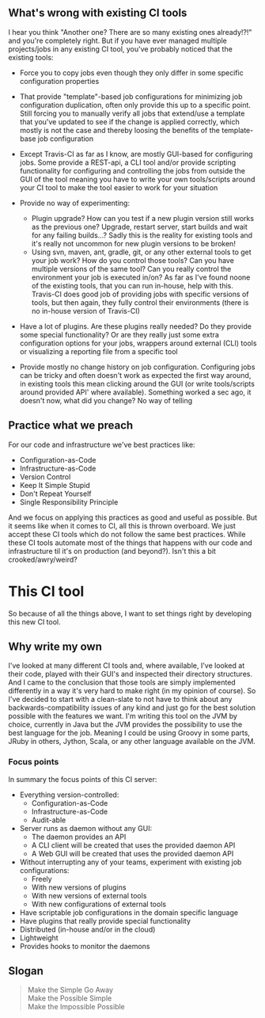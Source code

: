 ## What's wrong with existing CI tools
I hear you think "Another one? There are so many existing ones already!?!" and you're completely right. But if you have ever managed multiple projects/jobs in any existing CI tool, you've probably noticed that the existing tools:

* Force you to copy jobs even though they only differ in some specific configuration properties
* That provide "template"-based job configurations for minimizing job configuration duplication, often only provide this up to a specific point. Still forcing you to manually verify all jobs that extend/use a template that you've updated to see if the change is applied correctly, which mostly is not the case and thereby loosing the benefits of the template-base job configuration
* Except Travis-CI as far as I know, are mostly GUI-based for configuring jobs. Some provide a REST-api, a CLI tool and/or provide scripting functionality for configuring and controlling the jobs from outside the GUI of the tool meaning you have to write your own tools/scripts around your CI tool to make the tool easier to work for your situation
* Provide no way of experimenting:

  * Plugin upgrade? How can you test if a new plugin version still works as the previous one? Upgrade, restart server, start builds and wait for any failing builds...? Sadly this is the reality for existing tools and it's really not uncommon for new plugin versions to be broken!
  * Using svn, maven, ant, gradle, git, or any other external tools to get your job work? How do you control those tools? Can you have multiple versions of the same tool? Can you really control the environment your job is executed in/on? As far as I've found noone of the existing tools, that you can run in-house, help with this. Travis-CI does good job of providing jobs with specific versions of tools, but then again, they fully control their environments (there is no in-house version of Travis-CI)
* Have a lot of plugins. Are these plugins really needed? Do they provide some special functionality? Or are they really just some extra configuration options for your jobs, wrappers around external (CLI) tools or visualizing a reporting file from a specific tool
* Provide mostly no change history on job configuration. Configuring jobs can be tricky and often doesn't work as expected the first way around, in existing tools this mean clicking around the GUI (or write tools/scripts around provided API' where available). Something worked a sec ago, it doesn't now, what did you change? No way of telling

## Practice what we preach
For our code and infrastructure we've best practices like:
* Configuration-as-Code
* Infrastructure-as-Code
* Version Control
* Keep It Simple Stupid
* Don't Repeat Yourself
* Single Responsibility Principle

And we focus on applying this practices as good and useful as possible. But it seems like when it comes to CI, all this is thrown overboard. We just accept these CI tools which do not follow the same best practices. While these CI tools automate most of the things that happens with our code and infrastructure til it's on production (and beyond?). Isn't this a bit crooked/awry/weird?

# This CI tool
So because of all the things above, I want to set things right by developing this new CI tool.

## Why write my own
I've looked at many different CI tools and, where available, I've looked at their code, played with their GUI's and inspected their directory structures. And I came to the conclusion that those tools are simply implemented differently in a way it's very hard to make right (in my opinion of course). So I've decided to start with a clean-slate to not have to think about any backwards-compatibility issues of any kind and just go for the best solution possible with the features we want.
I'm writing this tool on the JVM by choice, currently in Java but the JVM provides the possibility to use the best language for the job. Meaning I could be using Groovy in some parts, JRuby in others, Jython, Scala, or any other language available on the JVM.

### Focus points
In summary the focus points of this CI server:
* Everything version-controlled:
  * Configuration-as-Code
  * Infrastructure-as-Code
  * Audit-able
* Server runs as daemon without any GUI:
  * The daemon provides an API
  * A CLI client will be created that uses the provided daemon API
  * A Web GUI will be created that uses the provided daemon API
* Without interrupting any of your teams, experiment with existing job configurations:
  * Freely
  * With new versions of plugins
  * With new versions of external tools
  * With new configurations of external tools
* Have scriptable job configurations in the domain specific language
* Have plugins that really provide special functionality
* Distributed (in-house and/or in the cloud)
* Lightweight
* Provides hooks to monitor the daemons

## Slogan

> Make the Simple Go Away  
> Make the Possible Simple  
> Make the Impossible Possible  